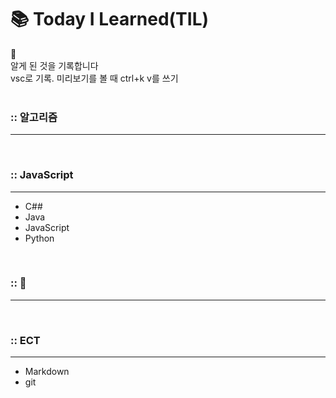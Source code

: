 # 📚 Today I Learned(TIL)

📝 <br>
알게 된 것을 기록합니다 <br>
vsc로 기록. 미리보기를 볼 때 ctrl+k v를 쓰기 <br> <br>

### :: 알고리즘
---

<br> 

### :: JavaScript
---
- C##
- Java
- JavaScript
- Python

<br>

### :: 📖
---

<br>

### :: ECT
---
- Markdown
- git